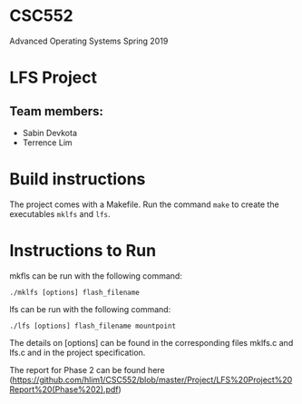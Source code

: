 # CSC552
Advanced Operating Systems
Spring 2019

# LFS Project

## Team members:
- Sabin Devkota
- Terrence Lim

# Build instructions
The project comes with a Makefile. Run the command `make` to create the executables `mklfs` and `lfs`.

# Instructions to Run
mkfls can be run with the following command:

`./mklfs [options] flash_filename`

lfs can be run with the following command:

`./lfs [options] flash_filename mountpoint`

The details on [options] can be found in the corresponding files mklfs.c and lfs.c and in the project specification.

The report for Phase 2 can be found here
(https://github.com/hlim1/CSC552/blob/master/Project/LFS%20Project%20Report%20(Phase%202).pdf)

